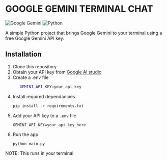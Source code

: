 # GOOGLE GEMINI TERMINAL CHAT  
![Google Gemini](https://img.shields.io/badge/google%20gemini-8E75B2?style=for-the-badge&logo=google%20gemini&logoColor=white)
![Python](https://img.shields.io/badge/python-3670A0?style=for-the-badge&logo=python&logoColor=ffdd54)

A simple Python project that brings Google Gemini to your terminal using a free Google Gemini API key.

## Installation

1. Clone this repository
2. Obtain your API key from [Google AI studio](https://aistudio.google.com/app/apikey)
3. Create a .env file
   ```bash
      GEMINI_API_KEY=your_api_key
   ```
4. Install required dependancies
   ```bash
   pip install -r requirements.txt
   ```
5. Add your API key to a `.env` file
   ```
   GEMINI_API_KEY=your_api_key_here
   ```
6. Run the app
   ```bash
   python main.py
   ```
NOTE: This runs in your terminal